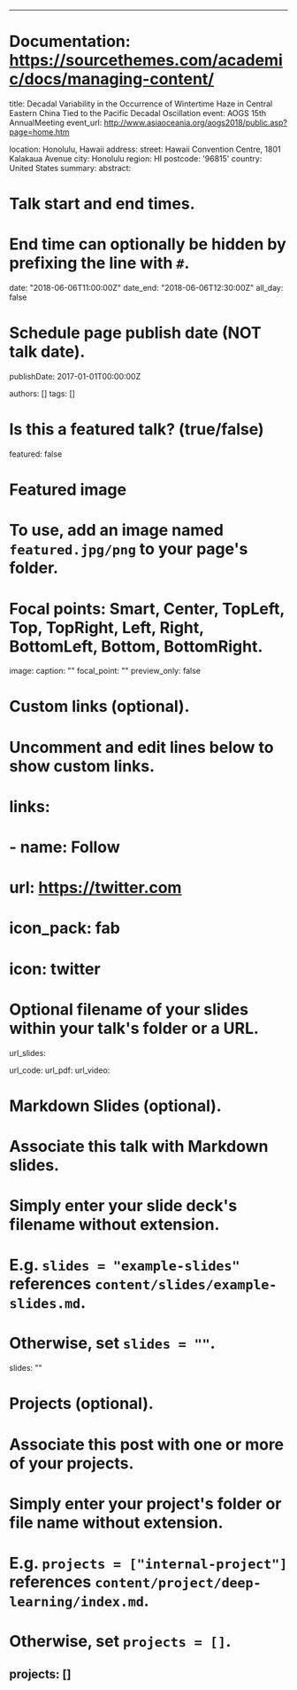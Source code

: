 
---
# Documentation: https://sourcethemes.com/academic/docs/managing-content/

title: Decadal Variability in the Occurrence of Wintertime Haze in Central Eastern China Tied to the Pacific Decadal Oscillation
event: AOGS 15th AnnualMeeting
event_url: http://www.asiaoceania.org/aogs2018/public.asp?page=home.htm

location: Honolulu, Hawaii
address:
  street: Hawaii Convention Centre, 1801 Kalakaua Avenue
  city: Honolulu
  region: HI
  postcode: '96815'
  country: United States
summary:
abstract:

# Talk start and end times.
#   End time can optionally be hidden by prefixing the line with `#`.
date: "2018-06-06T11:00:00Z"
date_end: "2018-06-06T12:30:00Z"
all_day: false

# Schedule page publish date (NOT talk date).
publishDate: 2017-01-01T00:00:00Z

authors: []
tags: []

# Is this a featured talk? (true/false)
featured: false

# Featured image
# To use, add an image named `featured.jpg/png` to your page's folder. 
# Focal points: Smart, Center, TopLeft, Top, TopRight, Left, Right, BottomLeft, Bottom, BottomRight.
image:
  caption: ""
  focal_point: ""
  preview_only: false

# Custom links (optional).
#   Uncomment and edit lines below to show custom links.
# links:
# - name: Follow
#   url: https://twitter.com
#   icon_pack: fab
#   icon: twitter

# Optional filename of your slides within your talk's folder or a URL.
url_slides:

url_code:
url_pdf:
url_video:

# Markdown Slides (optional).
#   Associate this talk with Markdown slides.
#   Simply enter your slide deck's filename without extension.
#   E.g. `slides = "example-slides"` references `content/slides/example-slides.md`.
#   Otherwise, set `slides = ""`.
slides: ""

# Projects (optional).
#   Associate this post with one or more of your projects.
#   Simply enter your project's folder or file name without extension.
#   E.g. `projects = ["internal-project"]` references `content/project/deep-learning/index.md`.
#   Otherwise, set `projects = []`.
projects: []
---
